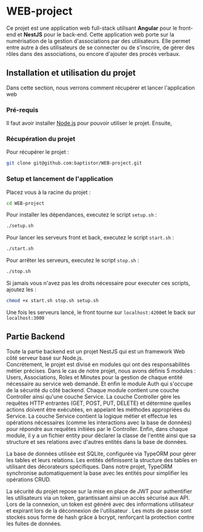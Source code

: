 # WEB-project
Ce projet est une application web full-stack utilisant **Angular** pour le front-end et **NestJS** pour le back-end. Cette application web porte sur la numérisation de la gestion d'associations par des utilisateurs. Elle permet entre autre à des utilisateurs de se connecter ou de s'inscrire, de gérer des rôles dans des associations, ou encore d'ajouter des procès verbaux.

## Installation et utilisation du projet
Dans cette section, nous verrons comment récupérer et lancer l'application web
### Pré-requis
Il faut avoir installer [Node.js](https://nodejs.org/en/download/) pour pouvoir utiliser le projet. Ensuite, 
### Récupération du projet
Pour récupérer le projet :  
```bash
git clone git@github.com:baptistor/WEB-project.git
```
### Setup et lancement de l'application
Placez vous à la racine du projet : 
```bash
cd WEB-project
```
Pour installer les dépendances, executez le script `setup.sh` : 
```bash
./setup.sh
```
Pour lancer les serveurs front et back, executez le script `start.sh` :
```bash
./start.sh
```
Pour arrêter les serveurs, executez le script `stop.sh` :
```bash
./stop.sh
```
Si jamais vous n'avez pas les droits nécessaire pour executer ces scripts, ajoutez les : 
```bash
chmod +x start.sh stop.sh setup.sh
```
Une fois les serveurs lancé, le front tourne sur `localhost:4200`et le back sur `localhost:3000`

## Partie Backend 

Toute la partie backend est un projet NestJS qui est un framework Web côté serveur basé sur Node.js.  
Concrètement, le projet est divisé en modules qui ont des responsabilités métier précises. Dans le cas de notre projet, nous avons définis 5 modules : Users, Associations, Roles et Minutes pour la gestion de chaque entité nécessaire au service web demandé. Et enfin le module Auth qui s'occupe de la sécurité du côté backend. Chaque module contient une couche Controller ainsi qu'une couche Service.
La couche Controller gère les requêtes HTTP entrantes (GET, POST, PUT, DELETE) et détermine quelles actions doivent être exécutées, en appelant les méthodes appropriées du Service.
La couche Service contient la logique métier et effectue les opérations nécessaires (comme les interactions avec la base de données) pour répondre aux requêtes initiées par le Controller.
Enfin, dans chaque module, il y a un fichier entity pour déclarer la classe de l'entité ainsi que sa structure et ses relations avec d'autres entités dans la base de données.

La base de données utilisée est SQLite, configurée via TypeORM pour gérer les tables et leurs relations. Les entités définissent la structure des tables en utilisant des décorateurs spécifiques. Dans notre projet, TypeORM synchronise automatiquement la base avec les entités pour simplifier les opérations CRUD.


La sécurité du projet repose sur la mise en place de JWT pour authentifier les utilisateurs via un token, garantissant ainsi un accès sécurisé aux API. Lors de la connexion, un token est généré avec des informations utilisateur et expirant lors de la déconnexion de l'utilisateur . Les mots de passe sont stockés sous forme de hash grâce à bcrypt, renforçant la protection contre les fuites de données.
